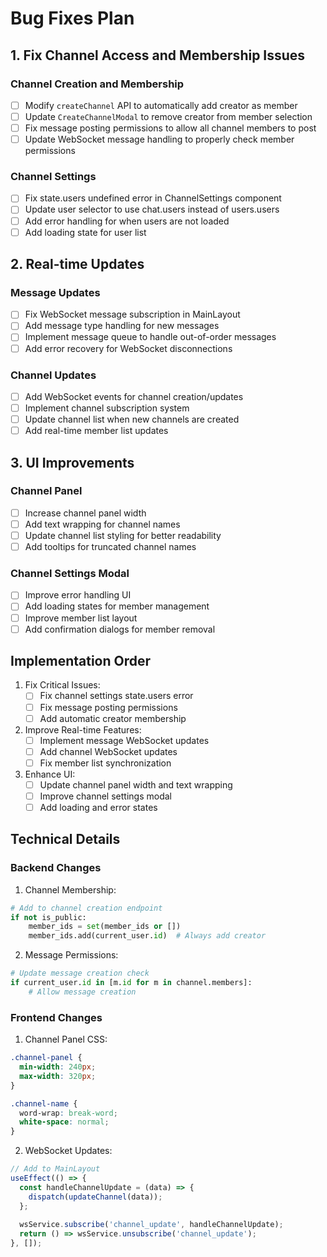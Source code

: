 # Bug Fixes Plan

## 1. Fix Channel Access and Membership Issues

### Channel Creation and Membership
- [ ] Modify `createChannel` API to automatically add creator as member
- [ ] Update `CreateChannelModal` to remove creator from member selection
- [ ] Fix message posting permissions to allow all channel members to post
- [ ] Update WebSocket message handling to properly check member permissions

### Channel Settings
- [ ] Fix state.users undefined error in ChannelSettings component
- [ ] Update user selector to use chat.users instead of users.users
- [ ] Add error handling for when users are not loaded
- [ ] Add loading state for user list

## 2. Real-time Updates

### Message Updates
- [ ] Fix WebSocket message subscription in MainLayout
- [ ] Add message type handling for new messages
- [ ] Implement message queue to handle out-of-order messages
- [ ] Add error recovery for WebSocket disconnections

### Channel Updates
- [ ] Add WebSocket events for channel creation/updates
- [ ] Implement channel subscription system
- [ ] Update channel list when new channels are created
- [ ] Add real-time member list updates

## 3. UI Improvements

### Channel Panel
- [ ] Increase channel panel width
- [ ] Add text wrapping for channel names
- [ ] Update channel list styling for better readability
- [ ] Add tooltips for truncated channel names

### Channel Settings Modal
- [ ] Improve error handling UI
- [ ] Add loading states for member management
- [ ] Improve member list layout
- [ ] Add confirmation dialogs for member removal

## Implementation Order

1. Fix Critical Issues:
   - [ ] Fix channel settings state.users error
   - [ ] Fix message posting permissions
   - [ ] Add automatic creator membership

2. Improve Real-time Features:
   - [ ] Implement message WebSocket updates
   - [ ] Add channel WebSocket updates
   - [ ] Fix member list synchronization

3. Enhance UI:
   - [ ] Update channel panel width and text wrapping
   - [ ] Improve channel settings modal
   - [ ] Add loading and error states

## Technical Details

### Backend Changes
1. Channel Membership:
```python
# Add to channel creation endpoint
if not is_public:
    member_ids = set(member_ids or [])
    member_ids.add(current_user.id)  # Always add creator
```

2. Message Permissions:
```python
# Update message creation check
if current_user.id in [m.id for m in channel.members]:
    # Allow message creation
```

### Frontend Changes
1. Channel Panel CSS:
```css
.channel-panel {
  min-width: 240px;
  max-width: 320px;
}

.channel-name {
  word-wrap: break-word;
  white-space: normal;
}
```

2. WebSocket Updates:
```typescript
// Add to MainLayout
useEffect(() => {
  const handleChannelUpdate = (data) => {
    dispatch(updateChannel(data));
  };
  
  wsService.subscribe('channel_update', handleChannelUpdate);
  return () => wsService.unsubscribe('channel_update');
}, []);
```
